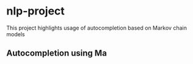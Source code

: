 # nlp-project

This project highlights usage of autocompletion based on Markov chain models 

## Autocompletion using Ma